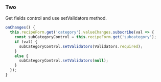 ### Two

Get fields control and use setValidators method.

```typescript
onChanges() {
  this.recipeForm.get('category').valueChanges.subscribe(val => {
    const subCategoryControl = this.recipeForm.get('subcategory');
    if (val) {
      subCategoryControl.setValidators(Validators.required);
    }
    else {
      subCategoryControl.setValidators(null);
    }
  });
}
```